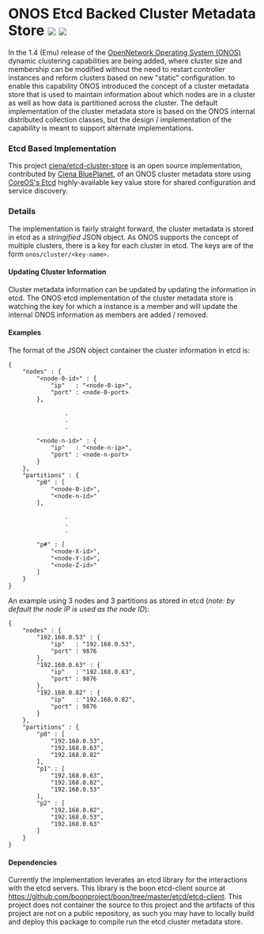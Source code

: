 # ONOS Etcd Backed Cluster Metadata Store [![](https://img.shields.io/badge/onos-component-red.svg)]() [![](https://img.shields.io/badge/status-development-blue.svg)]()

In the 1.4 (Emu) release of the [OpenNetwork Operating System (ONOS)](http://onosproject.org) dynamic clustering
capabilities are being added, where cluster size and membership can be modified without the need to restart controller
instances and reform clusters based on new "static" configuration. to enable this capability ONOS introduced the
concept of a cluster metadata store that is used to maintain information about which nodes are in a cluster as well
as how data is partitioned across the cluster. The default implementation of the cluster metadata store is based on
the ONOS internal distributed collection classes, but the design / implementation of the capability is meant to
support alternate implementations.

### Etcd Based Implementation
This project [ciena/etcd-cluster-store](http://github.com/ciena/etcd-cluster-store) is an open source implementation,
contributed by [Ciena BluePlanet](http://www.blueplanet.com/), of an ONOS cluster metadata store using
[CoreOS's Etcd](https://coreos.com/etcd/) highly-available key value store for shared configuration and service
discovery.

### Details
The implementation is fairly straight forward, the cluster metadata is stored in etcd as a *stringified* JSON object. As ONOS supports the concept of multiple clusters, there is a key for each cluster in etcd. The keys are of the form `onos/cluster/<key-name>`.

#### Updating Cluster Information
Cluster metadata information can be updated by updating the information in etcd. The ONOS etcd implementation of the cluster metadata store is watching the key for which a instance is a member and will update the internal ONOS information as members are added / removed.

#### Examples

The format of the JSON object container the cluster information in etcd is:

    {
        "nodes" : {
            "<node-0-id>" : {
                "ip"   : "<node-0-ip>",
                "port" : <node-0-port>
            },

                    .
                    .
                    .

            "<node-n-id>" : {
                "ip"   : "<node-n-ip>",
                "port" : <node-n-port>
            }
        },
        "partitions" : {
            "p0" : [
                "<node-0-id>",
                "<node-n-id>"
            ],

                    .
                    .
                    .

            "p#" : [
                "<node-X-id>",
                "<node-Y-id>",
                "<node-Z-id>"
            ]
        }
    }

An example using 3 nodes and 3 partitions as stored in etcd (*note: by default the node IP is used as the node ID*):

    {
        "nodes" : {
            "192.168.0.53" : {
                "ip"   : "192.168.0.53",
                "port" : 9876
            },
            "192.168.0.63" : {
                "ip"   : "192.168.0.63",
                "port" : 9876
            },
            "192.168.0.82" : {
                "ip"   : "192.168.0.82",
                "port" : 9876
            }
        },
        "partitions" : {
            "p0" : [
                "192.168.0.53",
                "192.168.0.63",
                "192.168.0.82"
            ],
            "p1" : [
                "192.168.0.63",
                "192.168.0.82",
                "192.168.0.53"
            ],
            "p2" : [
                "192.168.0.82",
                "192.168.0.53",
                "192.168.0.63"            
            ]
        }
    }

#### Dependencies
Currently the implementation leverates an etcd library for the interactions with the etcd servers. This library is the boon etcd-client source at https://github.com/boonproject/boon/tree/master/etcd/etcd-client. This project does not container the source to this project and the artifacts of this project are not on a public repository, as such you may have to locally build and deploy this package to compile run the etcd cluster metadata store. 
